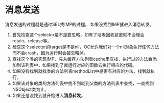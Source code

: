 #  消息发送

消息发送的过程就是通过SEL找IMP的过程。
如果没找到IMP就进入消息转发。

1. 首先检查这个selector是不是要忽略，如有了垃圾回收装置就不会理会retain、release等。
2. 检查这个selector的target是不是nil，OC允许我们对一个nil对象执行任何方法而不会crash，因为运行时会被忽略掉。
3. 查找这个类的实现IMP，先从缓存方法列表cache里查找，执行过的方法会添加到该列表中，如果找到了就运行对应的函数去执行相应的代码。
4. 如果没有找到就找类的方法列表methodList中是否有对应的方法，找到就执行。
5. 如果该对象的类的方法列表中找不到就到父类的方法列表中查找，一直找到NSObject类为止。
6. 如果还是没找到就开始进入**消息转发**。
